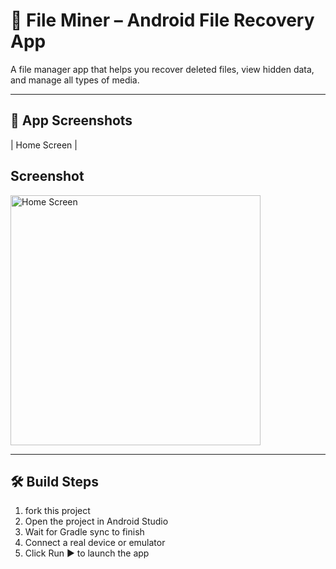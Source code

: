 # 📂 File Miner – Android File Recovery App

A file manager app that helps you recover deleted files, view hidden data, and manage all types of media.

---

## 📱 App Screenshots

| Home Screen |
## Screenshot
<img src="https://github.com/user-attachments/assets/95fd88f8-802e-40d0-91db-ddda5180bbf0" alt="Home Screen" width="400"/>

---

## 🛠 Build Steps

1. fork this project
2. Open the project in Android Studio
3. Wait for Gradle sync to finish
4. Connect a real device or emulator
5. Click Run ▶ to launch the app
